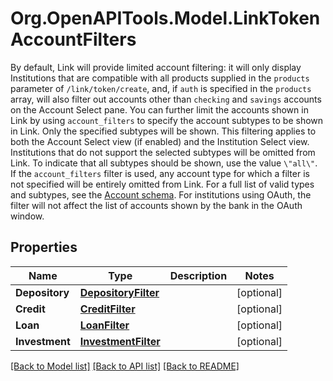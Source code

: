 # Org.OpenAPITools.Model.LinkTokenAccountFilters
By default, Link will provide limited account filtering: it will only display Institutions that are compatible with all products supplied in the `products` parameter of `/link/token/create`, and, if `auth` is specified in the `products` array, will also filter out accounts other than `checking` and `savings` accounts on the Account Select pane. You can further limit the accounts shown in Link by using `account_filters` to specify the account subtypes to be shown in Link. Only the specified subtypes will be shown. This filtering applies to both the Account Select view (if enabled) and the Institution Select view. Institutions that do not support the selected subtypes will be omitted from Link. To indicate that all subtypes should be shown, use the value `\"all\"`. If the `account_filters` filter is used, any account type for which a filter is not specified will be entirely omitted from Link. For a full list of valid types and subtypes, see the [Account schema](https://plaid.com/docs/api/accounts#account-type-schema).  For institutions using OAuth, the filter will not affect the list of accounts shown by the bank in the OAuth window. 

## Properties

Name | Type | Description | Notes
------------ | ------------- | ------------- | -------------
**Depository** | [**DepositoryFilter**](DepositoryFilter.md) |  | [optional] 
**Credit** | [**CreditFilter**](CreditFilter.md) |  | [optional] 
**Loan** | [**LoanFilter**](LoanFilter.md) |  | [optional] 
**Investment** | [**InvestmentFilter**](InvestmentFilter.md) |  | [optional] 

[[Back to Model list]](../README.md#documentation-for-models) [[Back to API list]](../README.md#documentation-for-api-endpoints) [[Back to README]](../README.md)

